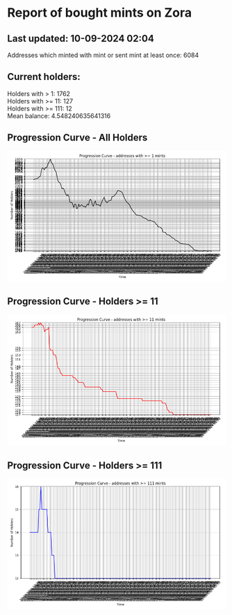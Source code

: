 # Report of bought mints on Zora
## Last updated: 10-09-2024 02:04
Addresses which minted with mint or sent mint at least once: 6084

## Current holders:
Holders with > 1: 1762  
Holders with >= 11: 127  
Holders with >= 111: 12  
Mean balance: 4.548240635641316  

## Progression Curve - All Holders
![addresses with >= 1 mint](progression_curve_all.png)
## Progression Curve - Holders >= 11
![addresses with >= 11 mints](progression_curve_gt_11.png)
## Progression Curve - Holders >= 111
![addresses with >= 111 mints](progression_curve_gt_111.png)
